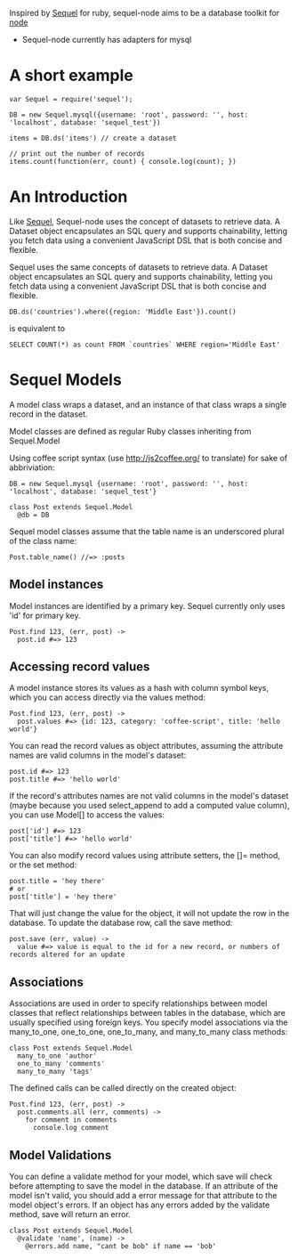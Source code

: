 Inspired by [Sequel] for ruby, sequel-node aims to be a database toolkit for
[node]

* Sequel-node currently has adapters for mysql

# A short example #

    var Sequel = require('sequel');

    DB = new Sequel.mysql({username: 'root', password: '', host: 'localhost', database: 'sequel_test'})

    items = DB.ds('items') // create a dataset

    // print out the number of records
    items.count(function(err, count) { console.log(count); })

# An Introduction #

Like [Sequel], Sequel-node uses the concept of datasets to retrieve data. A Dataset
object encapsulates an SQL query and supports chainability, letting you fetch
data using a convenient JavaScript DSL that is both concise and flexible.

Sequel uses the same concepts of datasets to retrieve data. A Dataset object
encapsulates an SQL query and supports chainability, letting you fetch data
using a convenient JavaScript DSL that is both concise and flexible.

    DB.ds('countries').where({region: 'Middle East'}).count()

is equivalent to

    SELECT COUNT(*) as count FROM `countries` WHERE region='Middle East'


# Sequel Models #
A model class wraps a dataset, and an instance of that class wraps a single
record in the dataset.

Model classes are defined as regular Ruby classes inheriting from
Sequel.Model

Using coffee script syntax (use http://js2coffee.org/ to translate) for sake
of abbriviation:

    DB = new Sequel.mysql {username: 'root', password: '', host: 'localhost', database: 'sequel_test'}

    class Post extends Sequel.Model
      @db = DB

Sequel model classes assume that the table name is an underscored plural of
the class name:

    Post.table_name() //=> :posts

## Model instances ##
Model instances are identified by a primary key. Sequel currently only uses
'id' for primary key.

    Post.find 123, (err, post) ->
      post.id #=> 123

## Accessing record values ##
A model instance stores its values as a hash with column symbol keys, which
you can access directly via the values method:

    Post.find 123, (err, post) ->
      post.values #=> {id: 123, category: 'coffee-script', title: 'hello world'}

You can read the record values as object attributes, assuming the attribute
names are valid columns in the model's dataset:

    post.id #=> 123
    post.title #=> 'hello world'

If the record's attributes names are not valid columns in the model's dataset
(maybe because you used select\_append to add a computed value column), you can
use Model[] to access the values:

    post['id'] #=> 123
    post['title'] #=> 'hello world'

You can also modify record values using attribute setters, the []= method, or
the set method:

    post.title = 'hey there'
    # or
    post['title'] = 'hey there'

That will just change the value for the object, it will not update the row in
the database. To update the database row, call the save method:

    post.save (err, value) ->
      value #=> value is equal to the id for a new record, or numbers of records altered for an update


## Associations ##
Associations are used in order to specify relationships between model classes
that reflect relationships between tables in the database, which are usually
specified using foreign keys. You specify model associations via the
many\_to\_one, one\_to\_one, one\_to\_many, and many\_to\_many class methods:

    class Post extends Sequel.Model
      many_to_one 'author'
      one_to_many 'comments'
      many_to_many 'tags'

The defined calls can be called directly on the created object:

    Post.find 123, (err, post) ->
      post.comments.all (err, comments) ->
        for comment in comments
          console.log comment

## Model Validations ##
You can define a validate method for your model, which save will check before
attempting to save the model in the database. If an attribute of the model
isn't valid, you should add a error message for that attribute to the model
object's errors. If an object has any errors added by the validate method,
save will return an error.

    class Post extends Sequel.Model
      @validate 'name', (name) ->
        @errors.add name, "cant be bob" if name == 'bob'

[Sequel]: http://sequel.rubyforge.org/
[node]: http://nodejs.org/
